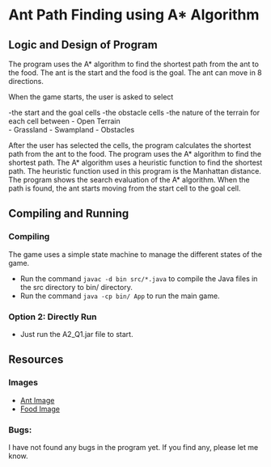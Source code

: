 # Ant Path Finding using A* Algorithm

## Logic and Design of Program

The program uses the A* algorithm to find the shortest path from the ant to the food. The ant is the start and the food is the goal. The ant can move in 8 directions. 

When the game starts, the user is asked to select 

-the start and the goal cells
-the obstacle cells
-the nature of the terrain for each cell between
    - Open Terrain	
    - Grassland
    - Swampland
    - Obstacles

After the user has selected the cells, the program calculates the shortest path from the ant to the food. The program uses the A* algorithm to find the shortest path. The A* algorithm uses a heuristic function to find the shortest path. The heuristic function used in this program is the Manhattan distance. The program shows the search evaluation of the A* algorithm. When the path is found, the ant starts moving from the start cell to the goal cell.

## Compiling and Running

### Compiling
The game uses a simple state machine to manage the different states of the game. 

- Run the command `javac -d bin src/*.java` to compile the Java files in the src directory to bin/ directory.
- Run the command `java -cp bin/ App` to run the main game.

### Option 2: Directly Run

- Just run the A2_Q1.jar file to start.

## Resources

### Images
- [Ant Image](https://www.pngegg.com/en/png-zblks)
- [Food Image](https://www.pngegg.com/en/png-medpx)

### Bugs:
I have not found any bugs in the program yet. If you find any, please let me know.




